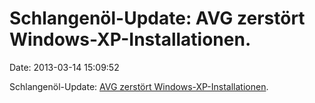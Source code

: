 Schlangenöl-Update: AVG zerstört Windows-XP-Installationen.
===========================================================

Date: 2013-03-14 15:09:52

Schlangenöl-Update: [AVG zerstört
Windows-XP-Installationen](http://www.heise.de/-1822950).
